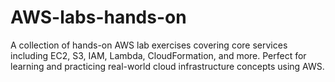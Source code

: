 # AWS-labs-hands-on
 A collection of hands-on AWS lab exercises covering core services including EC2, S3, IAM, Lambda, CloudFormation, and more. Perfect for learning and practicing real-world cloud infrastructure concepts using AWS.
